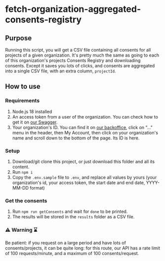 # fetch-organization-aggregated-consents-registry

## Purpose

Running this script, you will get a CSV file containing all consents for all projects of a given organization.
It's pretty much the same as going to each of this organization's projects Consents Registry and downloading consents.
Except it saves you lots of clicks, and consents are aggregated into a single CSV file, with an extra column, `projectId`.

## How to use

### Requirements
    
1. Node.js 18 installed
2. An access token from a user of the organization. You can check how to get it on [our Swagger](https://api.axept.io/v1/swagger/api-doc-public/#/Auth%20service/post_auth_local_signin).
3. Your organization's ID. You can find it on [our backoffice](https://admin.axeptio.eu), click on "..." menu in the header, then My Account, then click on your organization's name and scroll down to the bottom of the page. Its ID is here.

### Setup

1. Download/git clone this project, or just download this folder and all its content.
2. Run `npm i`
3. Copy the `.env.sample` file to `.env`, and replace all values by yours (your organization's id, your access token, the start date and end date, YYYY-MM-DD format)

### Get the consents
1. Run `npm run getConsents` and wait for `done` to be printed.
2. The results will be stored in the `results` folder as a CSV file.

### ⚠️ Warning ⌛

Be patient: if you request on a large period and have lots of consents/projects, it can be quite long: for this route, our API has a rate limit of 100 requests/minute, and a maximum of 100 consents/request.

